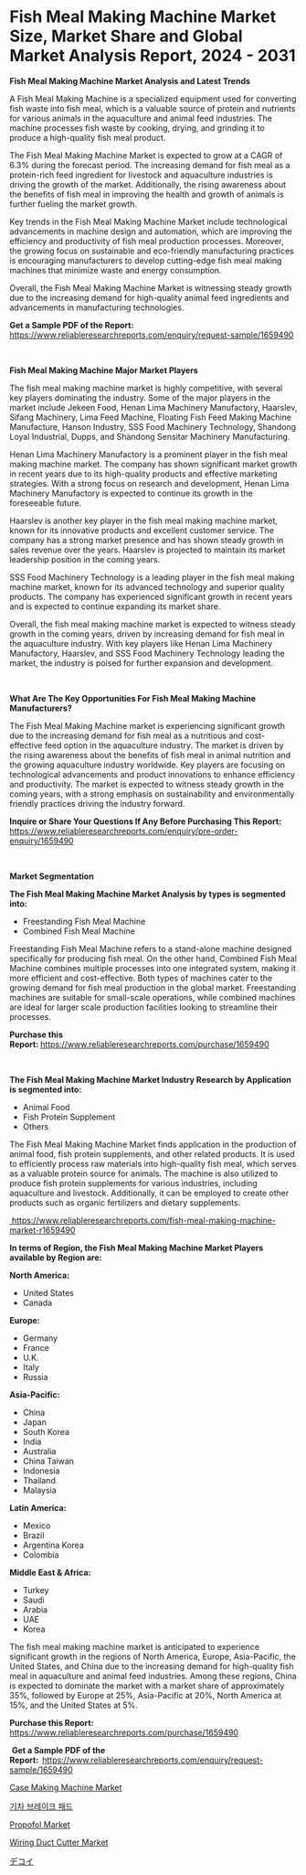 <p><h1>Fish Meal Making Machine Market Size, Market Share and Global Market Analysis Report, 2024 - 2031</h1></p><p><strong>Fish Meal Making Machine Market Analysis and Latest Trends</strong></p>
<p><p>A Fish Meal Making Machine is a specialized equipment used for converting fish waste into fish meal, which is a valuable source of protein and nutrients for various animals in the aquaculture and animal feed industries. The machine processes fish waste by cooking, drying, and grinding it to produce a high-quality fish meal product.</p><p>The Fish Meal Making Machine Market is expected to grow at a CAGR of 6.3% during the forecast period. The increasing demand for fish meal as a protein-rich feed ingredient for livestock and aquaculture industries is driving the growth of the market. Additionally, the rising awareness about the benefits of fish meal in improving the health and growth of animals is further fueling the market growth.</p><p>Key trends in the Fish Meal Making Machine Market include technological advancements in machine design and automation, which are improving the efficiency and productivity of fish meal production processes. Moreover, the growing focus on sustainable and eco-friendly manufacturing practices is encouraging manufacturers to develop cutting-edge fish meal making machines that minimize waste and energy consumption.</p><p>Overall, the Fish Meal Making Machine Market is witnessing steady growth due to the increasing demand for high-quality animal feed ingredients and advancements in manufacturing technologies.</p></p>
<p><strong>Get a Sample PDF of the Report:&nbsp;</strong> <a href="https://www.reliableresearchreports.com/enquiry/request-sample/1659490">https://www.reliableresearchreports.com/enquiry/request-sample/1659490</a></p>
<p>&nbsp;</p>
<p><strong>Fish Meal Making Machine Major Market Players</strong></p>
<p><p>The fish meal making machine market is highly competitive, with several key players dominating the industry. Some of the major players in the market include Jekeen Food, Henan Lima Machinery Manufactory, Haarslev, Sifang Machinery, Lima Feed Machine, Floating Fish Feed Making Machine Manufacture, Hanson Industry, SSS Food Machinery Technology, Shandong Loyal Industrial, Dupps, and Shandong Sensitar Machinery Manufacturing.</p><p>Henan Lima Machinery Manufactory is a prominent player in the fish meal making machine market. The company has shown significant market growth in recent years due to its high-quality products and effective marketing strategies. With a strong focus on research and development, Henan Lima Machinery Manufactory is expected to continue its growth in the foreseeable future.</p><p>Haarslev is another key player in the fish meal making machine market, known for its innovative products and excellent customer service. The company has a strong market presence and has shown steady growth in sales revenue over the years. Haarslev is projected to maintain its market leadership position in the coming years.</p><p>SSS Food Machinery Technology is a leading player in the fish meal making machine market, known for its advanced technology and superior quality products. The company has experienced significant growth in recent years and is expected to continue expanding its market share.</p><p>Overall, the fish meal making machine market is expected to witness steady growth in the coming years, driven by increasing demand for fish meal in the aquaculture industry. With key players like Henan Lima Machinery Manufactory, Haarslev, and SSS Food Machinery Technology leading the market, the industry is poised for further expansion and development.</p></p>
<p>&nbsp;</p>
<p><strong>What Are The Key Opportunities For Fish Meal Making Machine Manufacturers?</strong></p>
<p><p>The Fish Meal Making Machine market is experiencing significant growth due to the increasing demand for fish meal as a nutritious and cost-effective feed option in the aquaculture industry. The market is driven by the rising awareness about the benefits of fish meal in animal nutrition and the growing aquaculture industry worldwide. Key players are focusing on technological advancements and product innovations to enhance efficiency and productivity. The market is expected to witness steady growth in the coming years, with a strong emphasis on sustainability and environmentally friendly practices driving the industry forward.</p></p>
<p><strong>Inquire or Share Your Questions If Any Before Purchasing This Report:</strong> <a href="https://www.reliableresearchreports.com/enquiry/pre-order-enquiry/1659490">https://www.reliableresearchreports.com/enquiry/pre-order-enquiry/1659490</a></p>
<p>&nbsp;</p>
<p><strong>Market Segmentation</strong></p>
<p><strong>The Fish Meal Making Machine Market Analysis by types is segmented into:</strong></p>
<p><ul><li>Freestanding Fish Meal Machine</li><li>Combined Fish Meal Machine</li></ul></p>
<p><p>Freestanding Fish Meal Machine refers to a stand-alone machine designed specifically for producing fish meal. On the other hand, Combined Fish Meal Machine combines multiple processes into one integrated system, making it more efficient and cost-effective. Both types of machines cater to the growing demand for fish meal production in the global market. Freestanding machines are suitable for small-scale operations, while combined machines are ideal for larger scale production facilities looking to streamline their processes.</p></p>
<p><strong>Purchase this Report:&nbsp;</strong><a href="https://www.reliableresearchreports.com/purchase/1659490">https://www.reliableresearchreports.com/purchase/1659490</a></p>
<p>&nbsp;</p>
<p><strong>The Fish Meal Making Machine Market Industry Research by Application is segmented into:</strong></p>
<p><ul><li>Animal Food</li><li>Fish Protein Supplement</li><li>Others</li></ul></p>
<p><p>The Fish Meal Making Machine Market finds application in the production of animal food, fish protein supplements, and other related products. It is used to efficiently process raw materials into high-quality fish meal, which serves as a valuable protein source for animals. The machine is also utilized to produce fish protein supplements for various industries, including aquaculture and livestock. Additionally, it can be employed to create other products such as organic fertilizers and dietary supplements.</p></p>
<p><a href="https://www.reliableresearchreports.com/fish-meal-making-machine-market-r1659490">&nbsp;https://www.reliableresearchreports.com/fish-meal-making-machine-market-r1659490</a></p>
<p><strong>In terms of Region, the Fish Meal Making Machine Market Players available by Region are:</strong></p>
<p>
    <p> <strong> North America: </strong>
        <ul>
            <li>United States</li>
            <li>Canada</li>
        </ul>
        </p> 
    <p> <strong> Europe: </strong>
        <ul>
            <li>Germany</li>
            <li>France</li>
            <li>U.K.</li>
            <li>Italy</li>
            <li>Russia</li>
        </ul>
        </p> 
    <p> <strong> Asia-Pacific: </strong>
        <ul>
            <li>China</li>
            <li>Japan</li>
            <li>South Korea</li>
            <li>India</li>
            <li>Australia</li>
            <li>China Taiwan</li>
            <li>Indonesia</li>
            <li>Thailand</li>
            <li>Malaysia</li>
        </ul>
        </p> 
    <p> <strong> Latin America: </strong>
        <ul>
            <li>Mexico</li>
            <li>Brazil</li>
            <li>Argentina Korea</li>
            <li>Colombia</li>
        </ul>
        </p> 
    <p> <strong> Middle East & Africa: </strong>
        <ul>
            <li>Turkey</li>
            <li>Saudi</li>
            <li>Arabia</li>
            <li>UAE</li>
            <li>Korea</li>
        </ul>
    </p>
    </p>
<p><p>The fish meal making machine market is anticipated to experience significant growth in the regions of North America, Europe, Asia-Pacific, the United States, and China due to the increasing demand for high-quality fish meal in aquaculture and animal feed industries. Among these regions, China is expected to dominate the market with a market share of approximately 35%, followed by Europe at 25%, Asia-Pacific at 20%, North America at 15%, and the United States at 5%.</p></p>
<p><strong>Purchase this Report: </strong><a href="https://www.reliableresearchreports.com/purchase/1659490">https://www.reliableresearchreports.com/purchase/1659490</a></p>
<p>&nbsp;<strong>Get a Sample PDF of the Report:&nbsp;&nbsp;</strong><a href="https://www.reliableresearchreports.com/enquiry/request-sample/1659490">https://www.reliableresearchreports.com/enquiry/request-sample/1659490</a></p>
<p><strong></strong></p>
<p><p><a href="https://github.com/nathandecarvalho/Market-Research-Report-List-2/blob/main/case-making-machine-market.md">Case Making Machine Market</a></p><p><a href="https://medium.com/@seanturner6262/%EA%B8%B0%EC%B0%A8-%EB%B8%8C%EB%A0%88%EC%9D%B4%ED%81%AC-%ED%8C%A8%EB%93%9C-%EC%8B%9C%EC%9E%A5-2031%EB%85%84%EA%B9%8C%EC%A7%80%EC%9D%98-%ED%8A%B8%EB%A0%8C%EB%93%9C-%EC%98%88%EC%B8%A1-%EB%B0%8F-%EA%B2%BD%EC%9F%81-%EB%B6%84%EC%84%9D-22f4bebc001f">기차 브레이크 패드</a></p><p><a href="https://issuu.com/reportprime-2/docs/propofol-market-size-2030.pptx">Propofol Market</a></p><p><a href="https://github.com/kosella/Market-Research-Report-List-2/blob/main/wiring-duct-cutter-market.md">Wiring Duct Cutter Market</a></p><p><a href="https://medium.com/@hugofirst21/%E3%83%87%E3%82%B3%E3%82%A4%E3%83%9E%E3%83%BC%E3%82%B1%E3%83%83%E3%83%88-2031%E5%B9%B4%E3%81%BE%E3%81%A7%E3%81%AE%E3%83%88%E3%83%AC%E3%83%B3%E3%83%89-%E4%BA%88%E6%B8%AC-%E7%AB%B6%E4%BA%89%E5%88%86%E6%9E%90-0330befc1059">デコイ</a></p></p>